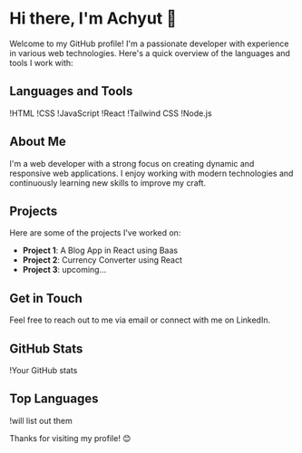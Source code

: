 # Hi there, I'm Achyut 👋

Welcome to my GitHub profile! I'm a passionate developer with experience in various web technologies. Here's a quick overview of the languages and tools I work with:

## Languages and Tools

!HTML
!CSS
!JavaScript
!React
!Tailwind CSS
!Node.js

## About Me

I'm a web developer with a strong focus on creating dynamic and responsive web applications. I enjoy working with modern technologies and continuously learning new skills to improve my craft.

## Projects

Here are some of the projects I've worked on:

- **Project 1**: A Blog App in React using Baas
- **Project 2**: Currency Converter using React
- **Project 3**: upcoming...

## Get in Touch

Feel free to reach out to me via email or connect with me on LinkedIn.

## GitHub Stats

!Your GitHub stats

## Top Languages

!will list out them

Thanks for visiting my profile! 😊
